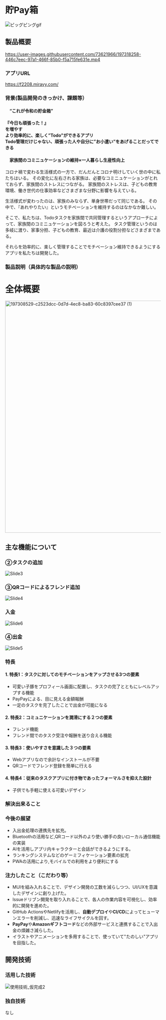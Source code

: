 # 貯Pay箱

![ピッグピングgif](https://user-images.githubusercontent.com/73621966/197318588-40b5eba0-01ab-45e2-b9e1-18bbb04415fd.gif)

## 製品概要

https://user-images.githubusercontent.com/73621966/197318258-446c7eec-97a1-466f-85b0-f5a715fe631e.mp4

### アプリURL

https://f2208.miravy.com/

### 背景(製品開発のきっかけ、課題等）
#### 　“これが令和の貯金箱”

#### 『今日も頑張った！』<br>を増やす<br>より効率的に、楽しく”Todo”ができるアプリ<br>Todo管理だけじゃない、頑張った人や自分に”お小遣い”をあげることだってできる<br>

#### 　家族間のコミニュケーションの維持×一人暮らし生産性向上
コロナ禍で変わる生活様式の一方で、だんだんとコロナ明けしていく世の中に私たちはいる。
その変化に左右される家族は、必要なコミニュケーションがとれておらず、家族間のストレスにつながる。
家族間のストレスは、子どもの教育環境、働き世代の仕事効率などさまざまな分野に影響を与えている。

生活様式が変わったのは、家族のみならず、単身世帯だって同じである。
その中で、『あれやりたい』というモチベーションを維持するのはなかなか難しい。


そこで、私たちは、Todoタスクを家族間で共同管理するというアプローチによって、家族間のコミニュケーションを図ろうと考えた。
タスク管理というのは多岐に渡り、家事分担、子どもの教育、最近は介護の役割分担などさまざまである。

それらを効率的に、楽しく管理することでモチベーション維持できるようにするアプリを私たちは開発した。

 
### 製品説明（具体的な製品の説明）
<h1>全体概要</h1>

<img width="750" alt="197308529-c2523dcc-0d7d-4ec8-ba83-60c8397cee37 (1)" src="https://user-images.githubusercontent.com/73621966/197318774-f436d6a6-ead7-44d1-9992-d3400bf7d670.png">

<h2>主な機能について</h2>


<h3>②タスクの追加</h3>

![Slide3](https://user-images.githubusercontent.com/103715845/197318223-7df3b9b6-8835-49e2-9c2a-0a59d8eac1ed.jpg)


<h3>③QRコードによるフレンド追加</h3>

![Slide4](https://user-images.githubusercontent.com/103715845/197311238-ad4c3426-b628-46e7-8a0e-27d0cf7171d7.jpg)

<h3>入金</h3>

![Slide6](https://user-images.githubusercontent.com/103715845/197318828-cd4e2909-b586-43d3-b489-e0820d4abc3d.jpg)


<h3>④出金</h3>

![Slide5](https://user-images.githubusercontent.com/103715845/197311267-ce9ca67c-a86e-4310-9b57-1ed350c43f61.jpg)






### 特長
#### 1. 特長1：タスクに対してのモチベーションをアップさせる3つの要素
  * 可愛い子豚をプロフィール画面に配置し、タスクの完了とともにレベルアップする機能
  * PayPayによる、目に見える金額報酬
  * 一定のタスクを完了したことで出金が可能になる
#### 2. 特長2：コミュニケーションを潤滑にする２つの要素
  * フレンド機能
  * フレンド間でのタスク受注や報酬を送り合える機能
#### 3. 特長3：使いやすさを意識した３つの要素
  * Webアプリなので余計なインストールが不要
  * QRコードでフレンド登録を簡単に行える
#### 4. 特長4：従来のタスクアプリに付き物であったフォーマルさを抑えた設計
  * 子供でも手軽に使える可愛いデザイン

### 解決出来ること


### 今後の展望
* 入出金処理の連携先を拡充。
* Bluetoothの活用など,QRコード以外のより使い勝手の良いローカル通信機能の実装
* AIを活用しアプリ内キャラクターと会話ができるようにする。
* ランキングシステムなどのゲーミフィケーション要素の拡充
* PWAの活用により,モバイルでの利用をより便利にする

### 注力したこと（こだわり等）
* MUIを組み入れることで、デザイン開発の工数を減らしつつ、UI/UXを意識したデザインに創り上げた。
* Issueドリブン開発を取り入れることで、各人の作業内容を可視化し、効率的に開発を進めた。
* GitHub ActionsやNetlifyを活用し、**自動デプロイ**や**CI/CD**によってヒューマンエラーを削減し、迅速なライフサイクルを回す。
* **PayPay**や**Amazonギフトコード**などの外部サービスと連携することで入出金の煩雑さ減らした。
* イラストやアニメーションを多用することで、使っていて"たのしい"アプリを目指した。

## 開発技術
### 活用した技術
![使用技術_仮完成2](https://user-images.githubusercontent.com/103715845/197308202-81cc91ba-7ddf-40e8-92f6-91cfeb532f18.jpg)


### 独自技術
なし
